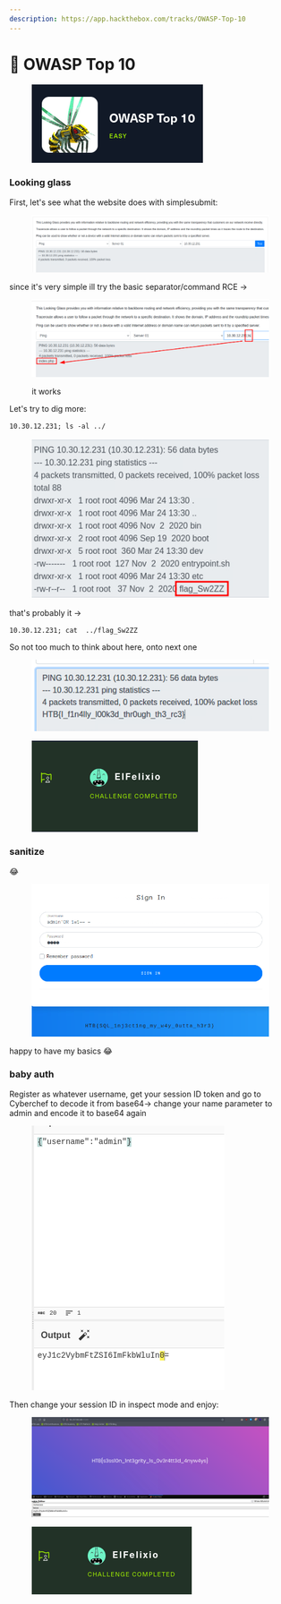 ```yaml
---
description: https://app.hackthebox.com/tracks/OWASP-Top-10
---
```


# 🐝 OWASP Top 10

<figure><img src="../../../.gitbook/assets/image (21) (1).png" alt=""><figcaption></figcaption></figure>

### Looking glass

First, let's see what the website does with simplesubmit:

<figure><img src="../../../.gitbook/assets/image (22) (1).png" alt=""><figcaption></figcaption></figure>

since it's very simple ill try the basic separator/command RCE ->

<figure><img src="../../../.gitbook/assets/image (23) (1).png" alt=""><figcaption><p>it works</p></figcaption></figure>

Let's try to dig more:

```
10.30.12.231; ls -al ../
```

<figure><img src="../../../.gitbook/assets/image (24) (1).png" alt=""><figcaption></figcaption></figure>

that's probably it ->

```
10.30.12.231; cat  ../flag_Sw2ZZ
```

So not too much to think about here, onto next one&#x20;

<figure><img src="../../../.gitbook/assets/image (25) (1).png" alt=""><figcaption></figcaption></figure>

<figure><img src="../../../.gitbook/assets/image (26) (1).png" alt=""><figcaption></figcaption></figure>

### sanitize

:joy:

<figure><img src="../../../.gitbook/assets/image (27) (1).png" alt=""><figcaption></figcaption></figure>

happy to have my basics :joy:

### baby auth

Register as whatever username, get your session ID token and go to Cyberchef to decode it from base64-> change your name parameter to admin and encode it to base64 again

<figure><img src="../../../.gitbook/assets/image (29) (1).png" alt=""><figcaption></figcaption></figure>

Then change your session ID in inspect mode and enjoy:

<figure><img src="../../../.gitbook/assets/image (28) (1).png" alt=""><figcaption></figcaption></figure>

<figure><img src="../../../.gitbook/assets/image (30) (1).png" alt=""><figcaption></figcaption></figure>
